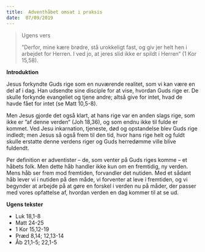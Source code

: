 ```yaml
---
title:  Adventhåbet omsat i praksis
date:  07/09/2019
---
```


> <p>Ugens vers</p>
> ”Derfor, mine kære brødre, stå urokkeligt fast, og giv jer helt hen i arbejdet for Herren. I ved jo, at jeres slid ikke er spildt i Herren“ (1 Kor 15,58).

**Introduktion**

Jesus forkyndte Guds rige som en nuværende realitet, som vi kan være en del af i dag. Han udsendte sine disciple for at vise, hvordan Guds rige er. De skulle forkynde evangeliet og tjene andre; altså give for intet, hvad de havde fået for intet (se Matt 10,5-8).

Men Jesus gjorde det også klart, at hans rige var en anden slags rige, som ikke er ”af denne verden“ (Joh 18,36), og som endnu ikke til fulde er kommet. Ved Jesu inkarnation, tjeneste, død og opstandelse blev Guds rige indledt; men Jesus så også frem til den tid, hvor hans rige helt og fuldt skulle erstatte denne verdens riger og Guds herredømme ville blive fuldendt.

Per definition er adventister – de, som venter på Guds riges komme – et håbets folk. Men dette håb handler ikke kun om en fremtidig, ny verden. Mens håb ser frem mod fremtiden, forvandler det nutiden. Med et sådant håb lever vi i nutiden på den måde, vi forventer at leve i fremtiden, og vi begynder at arbejde på at gøre en forskel i verden nu på måder, der passer med vores opfattelse af, hvordan verden en dag kommer til at se ud.

**Ugens tekster**

- Luk 18,1-8
- Matt 24-25
- 1 Kor 15,12-19
- Præd 8,14; 12,13-14
- Åb 21,1-5; 22,1-5